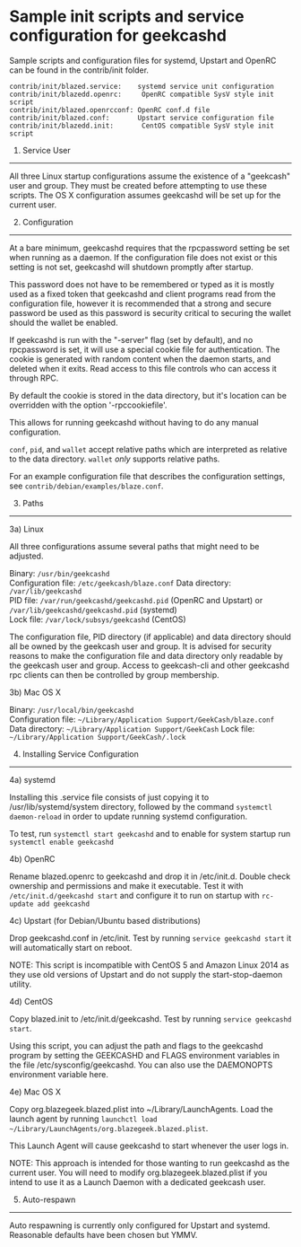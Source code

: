 Sample init scripts and service configuration for geekcashd
==========================================================

Sample scripts and configuration files for systemd, Upstart and OpenRC
can be found in the contrib/init folder.

    contrib/init/blazed.service:    systemd service unit configuration
    contrib/init/blazedd.openrc:     OpenRC compatible SysV style init script
    contrib/init/blazed.openrcconf: OpenRC conf.d file
    contrib/init/blazed.conf:       Upstart service configuration file
    contrib/init/blazedd.init:       CentOS compatible SysV style init script

1. Service User
---------------------------------

All three Linux startup configurations assume the existence of a "geekcash" user
and group.  They must be created before attempting to use these scripts.
The OS X configuration assumes geekcashd will be set up for the current user.

2. Configuration
---------------------------------

At a bare minimum, geekcashd requires that the rpcpassword setting be set
when running as a daemon.  If the configuration file does not exist or this
setting is not set, geekcashd will shutdown promptly after startup.

This password does not have to be remembered or typed as it is mostly used
as a fixed token that geekcashd and client programs read from the configuration
file, however it is recommended that a strong and secure password be used
as this password is security critical to securing the wallet should the
wallet be enabled.

If geekcashd is run with the "-server" flag (set by default), and no rpcpassword is set,
it will use a special cookie file for authentication. The cookie is generated with random
content when the daemon starts, and deleted when it exits. Read access to this file
controls who can access it through RPC.

By default the cookie is stored in the data directory, but it's location can be overridden
with the option '-rpccookiefile'.

This allows for running geekcashd without having to do any manual configuration.

`conf`, `pid`, and `wallet` accept relative paths which are interpreted as
relative to the data directory. `wallet` *only* supports relative paths.

For an example configuration file that describes the configuration settings,
see `contrib/debian/examples/blaze.conf`.

3. Paths
---------------------------------

3a) Linux

All three configurations assume several paths that might need to be adjusted.

Binary:              `/usr/bin/geekcashd`  
Configuration file:  `/etc/geekcash/blaze.conf`
Data directory:      `/var/lib/geekcashd`  
PID file:            `/var/run/geekcashd/geekcashd.pid` (OpenRC and Upstart) or `/var/lib/geekcashd/geekcashd.pid` (systemd)  
Lock file:           `/var/lock/subsys/geekcashd` (CentOS)  

The configuration file, PID directory (if applicable) and data directory
should all be owned by the geekcash user and group.  It is advised for security
reasons to make the configuration file and data directory only readable by the
geekcash user and group.  Access to geekcash-cli and other geekcashd rpc clients
can then be controlled by group membership.

3b) Mac OS X

Binary:              `/usr/local/bin/geekcashd`  
Configuration file:  `~/Library/Application Support/GeekCash/blaze.conf`
Data directory:      `~/Library/Application Support/GeekCash`
Lock file:           `~/Library/Application Support/GeekCash/.lock`

4. Installing Service Configuration
-----------------------------------

4a) systemd

Installing this .service file consists of just copying it to
/usr/lib/systemd/system directory, followed by the command
`systemctl daemon-reload` in order to update running systemd configuration.

To test, run `systemctl start geekcashd` and to enable for system startup run
`systemctl enable geekcashd`

4b) OpenRC

Rename blazed.openrc to geekcashd and drop it in /etc/init.d.  Double
check ownership and permissions and make it executable.  Test it with
`/etc/init.d/geekcashd start` and configure it to run on startup with
`rc-update add geekcashd`

4c) Upstart (for Debian/Ubuntu based distributions)

Drop geekcashd.conf in /etc/init.  Test by running `service geekcashd start`
it will automatically start on reboot.

NOTE: This script is incompatible with CentOS 5 and Amazon Linux 2014 as they
use old versions of Upstart and do not supply the start-stop-daemon utility.

4d) CentOS

Copy blazed.init to /etc/init.d/geekcashd. Test by running `service geekcashd start`.

Using this script, you can adjust the path and flags to the geekcashd program by
setting the GEEKCASHD and FLAGS environment variables in the file
/etc/sysconfig/geekcashd. You can also use the DAEMONOPTS environment variable here.

4e) Mac OS X

Copy org.blazegeek.blazed.plist into ~/Library/LaunchAgents. Load the launch agent by
running `launchctl load ~/Library/LaunchAgents/org.blazegeek.blazed.plist`.

This Launch Agent will cause geekcashd to start whenever the user logs in.

NOTE: This approach is intended for those wanting to run geekcashd as the current user.
You will need to modify org.blazegeek.blazed.plist if you intend to use it as a
Launch Daemon with a dedicated geekcash user.

5. Auto-respawn
-----------------------------------

Auto respawning is currently only configured for Upstart and systemd.
Reasonable defaults have been chosen but YMMV.
